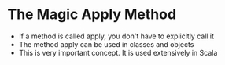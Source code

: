 # The Magic Apply Method

- If a method is called apply, you don't have to explicitly call it
- The method apply can be used in classes and objects
- This is very important concept. It is used extensively in Scala
